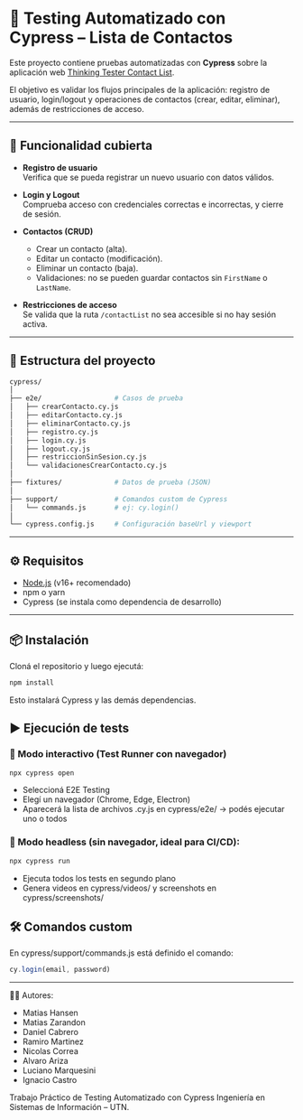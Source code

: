 # 🧪 Testing Automatizado con Cypress – Lista de Contactos

Este proyecto contiene pruebas automatizadas con **Cypress** sobre la aplicación web [Thinking Tester Contact List](https://thinking-tester-contact-list.herokuapp.com/).

El objetivo es validar los flujos principales de la aplicación: registro de usuario, login/logout y operaciones de contactos (crear, editar, eliminar), además de restricciones de acceso.

---

## 🚀 Funcionalidad cubierta

- **Registro de usuario**  
  Verifica que se pueda registrar un nuevo usuario con datos válidos.

- **Login y Logout**  
  Comprueba acceso con credenciales correctas e incorrectas, y cierre de sesión.

- **Contactos (CRUD)**  
  - Crear un contacto (alta).  
  - Editar un contacto (modificación).  
  - Eliminar un contacto (baja).  
  - Validaciones: no se pueden guardar contactos sin `FirstName` o `LastName`.

- **Restricciones de acceso**  
  Se valida que la ruta `/contactList` no sea accesible si no hay sesión activa.

---

## 📂 Estructura del proyecto

```bash
cypress/
│
├── e2e/                  # Casos de prueba
│   ├── crearContacto.cy.js
│   ├── editarContacto.cy.js
│   ├── eliminarContacto.cy.js
│   ├── registro.cy.js
│   ├── login.cy.js
│   ├── logout.cy.js
│   ├── restriccionSinSesion.cy.js
│   └── validacionesCrearContacto.cy.js
│
├── fixtures/             # Datos de prueba (JSON)
│
├── support/              # Comandos custom de Cypress
│   └── commands.js       # ej: cy.login()
│
└── cypress.config.js     # Configuración baseUrl y viewport
```
---

## ⚙️ Requisitos

- [Node.js](https://nodejs.org) (v16+ recomendado)  
- npm o yarn  
- Cypress (se instala como dependencia de desarrollo)

---

## 📦 Instalación

Cloná el repositorio y luego ejecutá:

```bash
npm install
```
Esto instalará Cypress y las demás dependencias.

## ▶️ Ejecución de tests

### 🔹 Modo interactivo (Test Runner con navegador)

```bash
npx cypress open
```

- Seleccioná E2E Testing
- Elegí un navegador (Chrome, Edge, Electron)
- Aparecerá la lista de archivos .cy.js en cypress/e2e/ → podés ejecutar uno o todos

### 🔹 Modo headless (sin navegador, ideal para CI/CD):

```bash
npx cypress run
```

- Ejecuta todos los tests en segundo plano
- Genera videos en cypress/videos/ y screenshots en cypress/screenshots/

## 🛠️ Comandos custom
En cypress/support/commands.js está definido el comando:

```js
cy.login(email, password)
```
---

👩‍💻 Autores:
- Matias Hansen
- Matias Zarandon
- Daniel Cabrero
- Ramiro Martinez
- Nicolas Correa
- Alvaro Ariza
- Luciano Marquesini
- Ignacio Castro

Trabajo Práctico de Testing Automatizado con Cypress
Ingeniería en Sistemas de Información – UTN.
